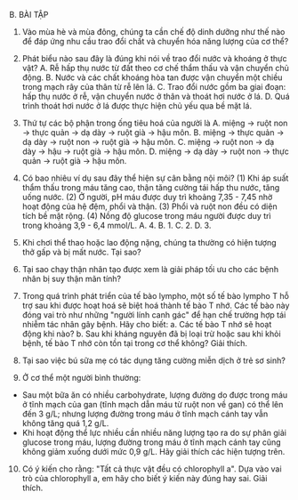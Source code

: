 B. BÀI TẬP

1. Vào mùa hè và mùa đông, chúng ta cần chế độ dinh dưỡng như thế nào để đáp ứng nhu cầu trao đổi chất và chuyển hóa năng lượng của cơ thể?

2. Phát biểu nào sau đây là đúng khi nói về trao đổi nước và khoáng ở thực vật?
A. Rễ hấp thụ nước từ đất theo cơ chế thẩm thấu và vận chuyển chủ động.
B. Nước và các chất khoáng hòa tan được vận chuyển một chiều trong mạch rây của thân từ rễ lên lá.
C. Trao đổi nước gồm ba giai đoạn: hấp thụ nước ở rễ, vận chuyển nước ở thân và thoát hơi nước ở lá.
D. Quá trình thoát hơi nước ở lá được thực hiện chủ yếu qua bề mặt lá.

3. Thứ tự các bộ phận trong ống tiêu hoá của người là
A. miệng → ruột non → thực quản → dạ dày → ruột già → hậu môn.
B. miệng → thực quản → dạ dày → ruột non → ruột già → hậu môn.
C. miệng → ruột non → dạ dày → hậu → ruột già → hậu môn.
D. miệng → dạ dày → ruột non → thực quản → ruột già → hậu môn.

4. Có bao nhiêu ví dụ sau đây thể hiện sự cân bằng nội môi?
(1) Khi áp suất thẩm thấu trong máu tăng cao, thận tăng cường tái hấp thu nước, tăng uống nước.
(2) Ở người, pH máu được duy trì khoảng 7,35 - 7,45 nhờ hoạt động của hệ đệm, phổi và thận.
(3) Phổi và ruột non đều có diện tích bề mặt rộng.
(4) Nồng độ glucose trong máu người được duy trì trong khoảng 3,9 - 6,4 mmol/L.
A. 4.        B. 1.        C. 2.        D. 3.

5. Khi chơi thể thao hoặc lao động nặng, chúng ta thường có hiện tượng thở gấp và bị mất nước. Tại sao?

6. Tại sao chạy thận nhân tạo được xem là giải pháp tối ưu cho các bệnh nhân bị suy thận mãn tính?

7. Trong quá trình phát triển của tế bào lympho, một số tế bào lympho T hỗ trợ sau khi được hoạt hoá sẽ biệt hoá thành tế bào T nhớ. Các tế bào này đóng vai trò như những "người lính canh gác" để hạn chế trường hợp tái nhiễm tác nhân gây bệnh. Hãy cho biết:
a. Các tế bào T nhớ sẽ hoạt động khi nào?
b. Sau khi kháng nguyên đã bị loại trừ hoặc sau khi khỏi bệnh, tế bào T nhớ còn tồn tại trong cơ thể không? Giải thích.

8. Tại sao việc bú sữa mẹ có tác dụng tăng cường miễn dịch ở trẻ sơ sinh?

9. Ở cơ thể một người bình thường:
- Sau một bữa ăn có nhiều carbohydrate, lượng đường do được trong máu ở tĩnh mạch của gan (tĩnh mạch dẫn máu từ ruột non về gan) có thể lên đến 3 g/L; nhưng lượng đường trong máu ở tĩnh mạch cánh tay vẫn không tăng quá 1,2 g/L.
- Khi hoạt động thể lực nhiều cần nhiều năng lượng tạo ra do sự phân giải glucose trong máu, lượng đường trong máu ở tĩnh mạch cánh tay cũng không giảm xuống dưới mức 0,9 g/L.
Hãy giải thích các hiện tượng trên.

10. Có ý kiến cho rằng: "Tất cả thực vật đều có chlorophyll a". Dựa vào vai trò của chlorophyll a, em hãy cho biết ý kiến này đúng hay sai. Giải thích.